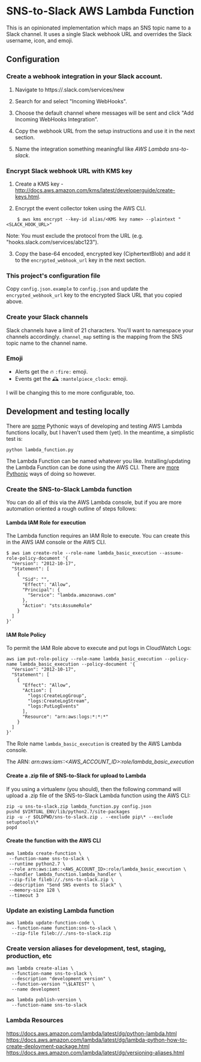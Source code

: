 # SNS-to-Slack AWS Lambda Function

This is an opinionated implementation which maps an SNS topic name to a Slack channel.
It uses a single Slack webhook URL and overrides the Slack username, icon, and emoji.


## Configuration

### Create a webhook integration in your Slack account.
1. Navigate to https://<your-team-domain>.slack.com/services/new

2. Search for and select "Incoming WebHooks".

3. Choose the default channel where messages will be sent and click "Add Incoming WebHooks Integration".

4. Copy the webhook URL from the setup instructions and use it in the next section.

5. Name the integration something meaningful like *AWS Lambda sns-to-slack*.

### Encrypt Slack webhook URL with KMS key
1. Create a KMS key - http://docs.aws.amazon.com/kms/latest/developerguide/create-keys.html.

2. Encrypt the event collector token using the AWS CLI.
```shell
    $ aws kms encrypt --key-id alias/<KMS key name> --plaintext "<SLACK_HOOK_URL>"
```

Note: You must exclude the protocol from the URL (e.g. "hooks.slack.com/services/abc123").

3. Copy the base-64 encoded, encrypted key (CiphertextBlob) and add it to the `encrypted_webhook_url` key in the next section.

### This project's configuration file

Copy `config.json.example` to `config.json` and update the `encrypted_webhook_url` key to the encrypted Slack URL that you copied above.

### Create your Slack channels

Slack channels have a limit of 21 characters.
You'll want to namespace your channels accordingly.
`channel_map` setting is the mapping from the SNS topic name to the channel name.


### Emoji

* Alerts get the :fire: `:fire:` emoji.
* Events get the :mantelpiece_clock: `:mantelpiece_clock:` emoji.

I will be changing this to me more configurable, too.

## Development and testing locally

There are [some](https://github.com/HDE/python-lambda-local) Pythonic ways of developing and testing AWS Lambda functions locally, but I haven't used them (yet).
In the meantime, a simplistic test is:

```shell
python lambda_function.py
```

The Lambda Function can be named whatever you like.
Installing/updating the Lambda Function can be done using the AWS CLI.
There are [more](https://github.com/gene1wood/cfnlambda) [Pythonic](https://github.com/PitchBook/pylambda) ways of doing so however.

### Create the SNS-to-Slack Lambda function

You can do all of this via the AWS Lambda console, but if you are more automation oriented a rough outline of steps follows:

#### Lambda IAM Role for execution

The Lambda function requires an IAM Role to execute.
You can create this in the AWS IAM console or the AWS CLI.

```shell
$ aws iam create-role --role-name lambda_basic_execution --assume-role-policy-document '{
  "Version": "2012-10-17",
  "Statement": [
    {
      "Sid": "",
      "Effect": "Allow",
      "Principal": {
        "Service": "lambda.amazonaws.com"
      },
      "Action": "sts:AssumeRole"
    }
  ]
}'
```

#### IAM Role Policy

To permit the IAM Role above to execute and put logs in CloudWatch Logs:

```shell
aws iam put-role-policy --role-name lambda_basic_execution --policy-name lambda_basic_execution --policy-document '{
  "Version": "2012-10-17",
  "Statement": [
    {
      "Effect": "Allow",
      "Action": [
        "logs:CreateLogGroup",
        "logs:CreateLogStream",
        "logs:PutLogEvents"
      ],
      "Resource": "arn:aws:logs:*:*:*"
    }
  ]
}'
```


The Role name `lambda_basic_execution` is created by the AWS Lambda console.

The ARN: *arn:aws:iam::<AWS_ACCOUNT_ID>:role/lambda_basic_execution*

#### Create a .zip file of SNS-to-Slack for upload to Lambda

If you using a virtualenv (you should), then the following command will upload a .zip file of the SNS-to-Slack Lambda function using the AWS CLI:

```shell
zip -u sns-to-slack.zip lambda_function.py config.json
pushd $VIRTUAL_ENV/lib/python2.7/site-packages
zip -u -r $OLDPWD/sns-to-slack.zip . --exclude pip\* --exclude setuptools\*
popd
```

#### Create the function with the AWS CLI

```shell
aws lambda create-function \
 --function-name sns-to-slack \
 --runtime python2.7 \
 --role arn:aws:iam::<AWS_ACCOUNT_ID>:role/lambda_basic_execution \
 --handler lambda_function.lambda_handler \
 --zip-file fileb://./sns-to-slack.zip \
 --description "Send SNS events to Slack" \
 --memory-size 128 \
 --timeout 3
 ```

### Update an existing Lambda function

```shell
aws lambda update-function-code \
  --function-name function:sns-to-slack \
  --zip-file fileb://./sns-to-slack.zip
```


### Create version aliases for development, test, staging, production, etc

```shell
aws lambda create-alias \
  --function-name sns-to-slack \
  --description "development version" \
  --function-version "\$LATEST" \
  --name development
```

```shell
aws lambda publish-version \
  --function-name sns-to-slack
```

### Lambda Resources
<https://docs.aws.amazon.com/lambda/latest/dg/python-lambda.html>
<https://docs.aws.amazon.com/lambda/latest/dg/lambda-python-how-to-create-deployment-package.html>
<https://docs.aws.amazon.com/lambda/latest/dg/versioning-aliases.html>
